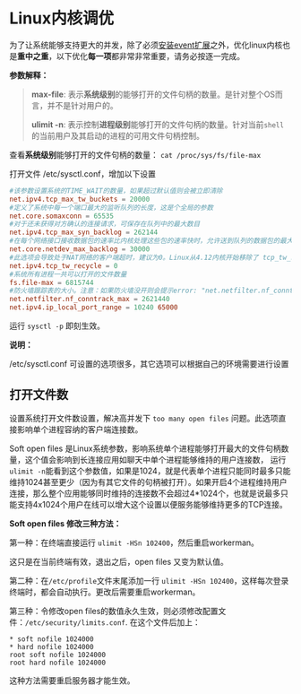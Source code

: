 # Linux内核调优

为了让系统能够支持更大的并发，除了必须[安装event扩展](../install/install.md)之外，优化linux内核也是**重中之重**，以下优化**每一项**都非常非常重要，请务必按逐一完成。

**参数解释：** 

> **max-file**: 表示**系统级别**的能够打开的文件句柄的数量。是针对整个OS而言，并不是针对用户的。
> 
> **ulimit -n**: 表示控制**进程级别**能够打开的文件句柄的数量。针对当前`shell`的当前用户及其启动的进程的可用文件句柄控制。

查看**系统级别**能够打开的文件句柄的数量： `cat /proc/sys/fs/file-max`

打开文件 /etc/sysctl.conf，增加以下设置
```conf
#该参数设置系统的TIME_WAIT的数量，如果超过默认值则会被立即清除
net.ipv4.tcp_max_tw_buckets = 20000
#定义了系统中每一个端口最大的监听队列的长度，这是个全局的参数
net.core.somaxconn = 65535
#对于还未获得对方确认的连接请求，可保存在队列中的最大数目
net.ipv4.tcp_max_syn_backlog = 262144
#在每个网络接口接收数据包的速率比内核处理这些包的速率快时，允许送到队列的数据包的最大数目
net.core.netdev_max_backlog = 30000
#此选项会导致处于NAT网络的客户端超时，建议为0。Linux从4.12内核开始移除了 tcp_tw_recycle 配置，如果报错"No such file or directory"请忽略
net.ipv4.tcp_tw_recycle = 0
#系统所有进程一共可以打开的文件数量
fs.file-max = 6815744
#防火墙跟踪表的大小。注意：如果防火墙没开则会提示error: "net.netfilter.nf_conntrack_max" is an unknown key，忽略即可
net.netfilter.nf_conntrack_max = 2621440
net.ipv4.ip_local_port_range = 10240 65000
```
运行 `sysctl -p` 即刻生效。

**说明：**

/etc/sysctl.conf 可设置的选项很多，其它选项可以根据自己的环境需要进行设置

## 打开文件数

设置系统打开文件数设置，解决高并发下 ```too many open files``` 问题。此选项直接影响单个进程容纳的客户端连接数。

Soft open files 是Linux系统参数，影响系统单个进程能够打开最大的文件句柄数量，这个值会影响到长连接应用如聊天中单个进程能够维持的用户连接数， 运行```ulimit -n```能看到这个参数值，如果是1024，就是代表单个进程只能同时最多只能维持1024甚至更少（因为有其它文件的句柄被打开）。如果开启4个进程维持用户连接，那么整个应用能够同时维持的连接数不会超过4*1024个，也就是说最多只能支持4x1024个用户在线可以增大这个设置以便服务能够维持更多的TCP连接。

**Soft open files 修改三种方法：**

第一种：在终端直接运行 `ulimit -HSn 102400`，然后重启workerman。

这只是在当前终端有效，退出之后，open files 又变为默认值。

第二种：在`/etc/profile`文件末尾添加一行 `ulimit -HSn 102400`，这样每次登录终端时，都会自动执行。更改后需要重启workerman。

第三种：令修改open files的数值永久生效，则必须修改配置文件：`/etc/security/limits.conf`. 在这个文件后加上：

```
* soft nofile 1024000
* hard nofile 1024000
root soft nofile 1024000
root hard nofile 1024000
```

这种方法需要重启服务器才能生效。

